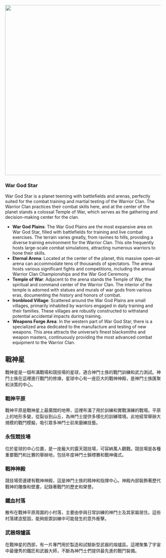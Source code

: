 
<p align="center">
  <img src="https://github.com/BRC1024Rootverse/Rootverse/assets/170728893/afb8d2e7-c7d2-4303-b73e-6760ec328fa8" width="550" />

### War God Star
War God Star is a planet teeming with battlefields and arenas, perfectly suited for the combat training and martial testing of the Warrior Clan. The Warrior Clan practices their combat skills here, and at the center of the planet stands a colossal Temple of War, which serves as the gathering and decision-making center for the clan.
- **War God Plains**: The War God Plains are the most expansive area on War God Star, filled with battlefields for training and live combat exercises. The terrain varies greatly, from ravines to hills, providing a diverse training environment for the Warrior Clan. This site frequently hosts large-scale combat simulations, attracting numerous warriors to hone their skills.
- **Eternal Arena**: Located at the center of the planet, this massive open-air arena can accommodate tens of thousands of spectators. The arena hosts various significant fights and competitions, including the annual Warrior Clan Championships and the War God Ceremony.
- **Temple of War**: Adjacent to the arena stands the Temple of War, the spiritual and command center of the Warrior Clan. The interior of the temple is adorned with statues and murals of war gods from various eras, documenting the history and honors of combat.
- **Ironblood Village**: Scattered around the War God Plains are small villages, primarily inhabited by warriors engaged in daily training and their families. These villages are robustly constructed to withstand potential accidental impacts during training.
- **Weapons Forge Area**: In the western part of War God Star, there is a specialized area dedicated to the manufacture and testing of new weapons. This area attracts the universe’s finest blacksmiths and weapon masters, continuously providing the most advanced combat equipment to the Warrior Clan.



## 戰神星
戰神星是一個布滿戰場和競技場的星球，適合神鬥士族的戰鬥訓練和武力測試。神鬥士族在這裡進行戰鬥的修煉，星球中心有一座巨大的戰神神殿，是神鬥士族匯聚和決策的中心。

### 戰神平原
戰神平原是戰神星上最廣闊的地帶，這裡布滿了用於訓練和實戰演練的戰場。平原上的地形多變，從裂谷到山丘，為神鬥士提供多樣化的訓練環境。此地經常舉辦大規模的戰鬥模擬，吸引眾多神鬥士前來磨練技藝。

### 永恆競技場
位於星球的中心位置，是一座龐大的露天競技場，可容納萬人觀戰。競技場是各種重要戰鬥和比賽的舉辦地，包括年度神鬥士錦標賽和戰神儀式。

### 戰神神殿
競技場旁邊建有戰神神殿，這是神鬥士族的精神和指揮中心。神殿內部裝飾著歷代戰神的雕像和壁畫，記錄著戰鬥的歷史和榮譽。

### 鐵血村落
散布在戰神平原周圍的小村落，主要由參與日常訓練的神鬥士及其家屬居住。這些村落建造堅固，能夠抵禦訓練中可能發生的意外衝擊。

### 武器熔爐區
在戰神星的西部，有一片專門用於製造和試驗新型武器的熔爐區。這裡聚集了宇宙中最優秀的鐵匠和武器大師，不斷為神鬥士們提供最先進的戰鬥裝備。
